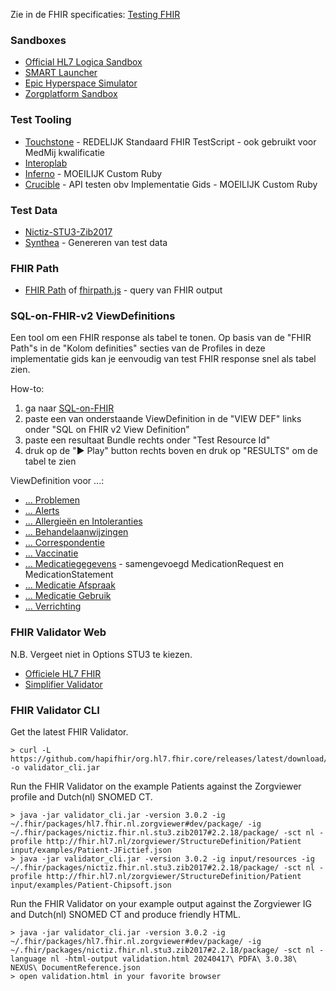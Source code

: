 Zie in de FHIR specificaties: [Testing FHIR](https://hl7.org/fhir/STU3/testing.html)

### Sandboxes

* [Official HL7 Logica Sandbox](https://www.logicahealth.org/)
* [SMART Launcher](https://launch.smarthealthit.org/?fhir_version=r3)
* [Epic Hyperspace Simulator](https://appmarket.epic.com/HyperspaceSimulator)
* [Zorgplatform Sandbox](https://developer.zorgplatform.online/swaggerdocs)

### Test Tooling

* [Touchstone](https://touchstone.aegis.net/touchstone/) - REDELIJK Standaard FHIR TestScript - ook gebruikt voor MedMij kwalificatie
* [Interoplab](https://interoplab.nl/platform/)
* [Inferno](https://inferno-framework.github.io/inferno-core/) - MOEILIJK Custom Ruby
* [Crucible](https://github.com/fhir-crucible/) - API testen obv Implementatie Gids - MOEILIJK Custom Ruby

### Test Data

* [Nictiz-STU3-Zib2017](https://github.com/Nictiz/Nictiz-STU3-Zib2017/tree/stable-2.x/Examples)
* [Synthea](https://synthetichealth.github.io/synthea/) - Genereren van test data

### FHIR Path

* [FHIR Path](https://fhirpath-lab.azurewebsites.net/FhirPath/) of [fhirpath.js](https://hl7.github.io/fhirpath.js/) - query van FHIR output

### SQL-on-FHIR-v2 ViewDefinitions

Een tool om een FHIR response als tabel te tonen. Op basis van de "FHIR Path"s in de "Kolom definities" secties van de Profiles in deze implementatie gids kan je eenvoudig van test FHIR response snel als tabel zien.

How-to:
1. ga naar [SQL-on-FHIR](https://fhirpath-lab.azurewebsites.net/sqlonfhir/)
2. paste een van onderstaande ViewDefinition in de "VIEW DEF" links onder "SQL on FHIR v2 View Definition"
3. paste een resultaat Bundle rechts onder "Test Resource Id"
4. druk op de "&#9658; Play" button rechts boven en druk op "RESULTS" om de tabel te zien

ViewDefinition voor ...:
* [... Problemen](ViewDefinition-Condition.json)
* [... Alerts](ViewDefinition-Flag.json)
* [... Allergieën en Intoleranties](ViewDefinition-AllergyIntolerance.json)
* [... Behandelaanwijzingen](ViewDefinition-Behandelaanwijzingen.json)
* [... Correspondentie](ViewDefinition-DocumentReference.json)
* [... Vaccinatie](ViewDefinition-Immunization.json)
* [... Medicatiegegevens](ViewDefinition-Medicatiegegevens.json) - samengevoegd MedicationRequest en MedicationStatement
* [... Medicatie Afspraak](ViewDefinition-MedicationRequest.json)
* [... Medicatie Gebruik](ViewDefinition-MedicationStatement.json)
* [... Verrichting](ViewDefinition-Procedure.json)

### FHIR Validator Web

N.B. Vergeet niet in Options STU3 te kiezen.
* [Officiele HL7 FHIR](https://validator.fhir.org/)
* [Simplifier Validator](https://simplifier.net/validate?scope=nictiz.fhir.nl.stu3.zib2017@2.2.12)

### FHIR Validator CLI

Get the latest FHIR Validator.
```
> curl -L https://github.com/hapifhir/org.hl7.fhir.core/releases/latest/download/validator_cli.jar -o validator_cli.jar
```

Run the FHIR Validator on the example Patients against the Zorgviewer profile and Dutch(nl) SNOMED CT.
```
> java -jar validator_cli.jar -version 3.0.2 -ig ~/.fhir/packages/hl7.fhir.nl.zorgviewer#dev/package/ -ig ~/.fhir/packages/nictiz.fhir.nl.stu3.zib2017#2.2.18/package/ -sct nl -profile http://fhir.hl7.nl/zorgviewer/StructureDefinition/Patient input/examples/Patient-JFictief.json
> java -jar validator_cli.jar -version 3.0.2 -ig input/resources -ig ~/.fhir/packages/nictiz.fhir.nl.stu3.zib2017#2.2.18/package/ -sct nl -profile http://fhir.hl7.nl/zorgviewer/StructureDefinition/Patient input/examples/Patient-Chipsoft.json
```

Run the FHIR Validator on your example output against the Zorgviewer IG and Dutch(nl) SNOMED CT and produce friendly HTML.
```
> java -jar validator_cli.jar -version 3.0.2 -ig ~/.fhir/packages/hl7.fhir.nl.zorgviewer#dev/package/ -ig ~/.fhir/packages/nictiz.fhir.nl.stu3.zib2017#2.2.18/package/ -sct nl -language nl -html-output validation.html 20240417\ PDFA\ 3.0.38\ NEXUS\ DocumentReference.json 
> open validation.html in your favorite browser
```